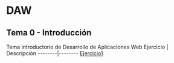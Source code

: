 # DAW

## Tema 0 - Introducción
Tema introductorio de Desarrollo de Aplicaciones Web
Ejercicio | Descripción
--------|--------
[Ejercicio1](/Tema0/Ejercicio1.md)
